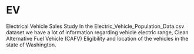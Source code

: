 # EV
Electrical Vehicle Sales Study
In the Electric_Vehicle_Population_Data.csv dataset we have a lot of information regarding vehicle electric range, Clean Alternative Fuel Vehicle (CAFV) Eligibility and location of the vehicles in the state of Washington.
